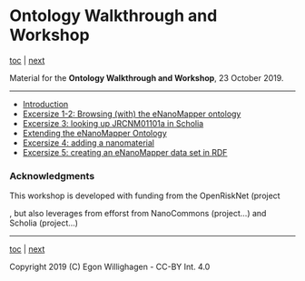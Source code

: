 # Ontology Walkthrough and Workshop

[toc](./README.md) | [next](intro.md)

Material for the **Ontology Walkthrough and Workshop**, 23 October 2019.

---

* [Introduction](intro.md)
* [Excersize 1-2: Browsing (with) the eNanoMapper ontology](browsing.md)
* [Excersize 3: looking up JRCNM01101a in Scholia](scholia.md)
* [Extending the eNanoMapper Ontology](extending.md)
* [Excersize 4: adding a nanomaterial](nanomaterial.md)
* [Excersize 5: creating an eNanoMapper data set in RDF](rdf.md)

### Acknowledgments

This workshop is developed with funding from the OpenRiskNet (project 

, but also leverages from efforst from NanoCommons (project...)
and Scholia (project...)

---

[toc](./README.md) | [next](intro.md)

Copyright 2019 (C) Egon Willighagen - CC-BY Int. 4.0
